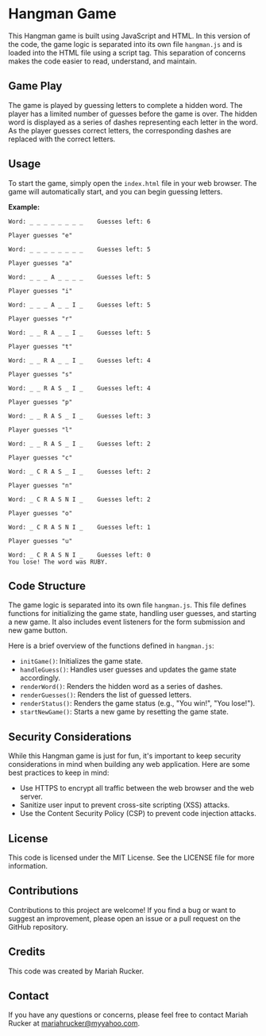 # Hangman Game

This Hangman game is built using JavaScript and HTML. In this version of the code, the game logic is separated into its own file `hangman.js` and is loaded into the HTML file using a script tag. This separation of concerns makes the code easier to read, understand, and maintain.

## Game Play

The game is played by guessing letters to complete a hidden word. The player has a limited number of guesses before the game is over. The hidden word is displayed as a series of dashes representing each letter in the word. As the player guesses correct letters, the corresponding dashes are replaced with the correct letters.

## Usage

To start the game, simply open the `index.html` file in your web browser. The game will automatically start, and you can begin guessing letters.

**Example:**

```
Word: _ _ _ _ _ _ _ _    Guesses left: 6

Player guesses "e"

Word: _ _ _ _ _ _ _ _    Guesses left: 5

Player guesses "a"

Word: _ _ _ A _ _ _ _    Guesses left: 5

Player guesses "i"

Word: _ _ _ A _ _ I _    Guesses left: 5

Player guesses "r"

Word: _ _ R A _ _ I _    Guesses left: 5

Player guesses "t"

Word: _ _ R A _ _ I _    Guesses left: 4

Player guesses "s"

Word: _ _ R A S _ I _    Guesses left: 4

Player guesses "p"

Word: _ _ R A S _ I _    Guesses left: 3

Player guesses "l"

Word: _ _ R A S _ I _    Guesses left: 2

Player guesses "c"

Word: _ C R A S _ I _    Guesses left: 2

Player guesses "n"

Word: _ C R A S N I _    Guesses left: 2

Player guesses "o"

Word: _ C R A S N I _    Guesses left: 1

Player guesses "u"

Word: _ C R A S N I _    Guesses left: 0
You lose! The word was RUBY.
```

## Code Structure

The game logic is separated into its own file `hangman.js`. This file defines functions for initializing the game state, handling user guesses, and starting a new game. It also includes event listeners for the form submission and new game button.

Here is a brief overview of the functions defined in `hangman.js`:

- `initGame()`: Initializes the game state.
- `handleGuess()`: Handles user guesses and updates the game state accordingly.
- `renderWord()`: Renders the hidden word as a series of dashes.
- `renderGuesses()`: Renders the list of guessed letters.
- `renderStatus()`: Renders the game status (e.g., "You win!", "You lose!").
- `startNewGame()`: Starts a new game by resetting the game state.

## Security Considerations

While this Hangman game is just for fun, it's important to keep security considerations in mind when building any web application. Here are some best practices to keep in mind:

- Use HTTPS to encrypt all traffic between the web browser and the web server.
- Sanitize user input to prevent cross-site scripting (XSS) attacks.
- Use the Content Security Policy (CSP) to prevent code injection attacks.

## License

This code is licensed under the MIT License. See the LICENSE file for more information.

## Contributions

Contributions to this project are welcome! If you find a bug or want to suggest an improvement, please open an issue or a pull request on the GitHub repository.

## Credits

This code was created by Mariah Rucker.

## Contact

If you have any questions or concerns, please feel free to contact Mariah Rucker at mariahrucker@myyahoo.com.
